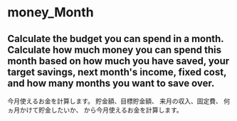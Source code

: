 # money_Month
Calculate the budget you can spend in a month.
Calculate how much money you can spend this month based on 
how much you have saved, your target savings,
next month's income, fixed cost, and 
how many months you want to save over.
-----------------------------------
今月使えるお金を計算します。
貯金額、目標貯金額、
来月の収入、固定費、
何ヵ月かけて貯金したいか、
から今月使えるお金を計算します。
